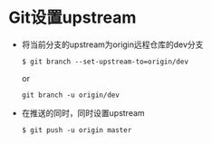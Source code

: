 # Git设置upstream
* 将当前分支的upstream为origin远程仓库的dev分支

    `$ git branch --set-upstream-to=origin/dev`

    or

    `git branch -u origin/dev`

* 在推送的同时，同时设置upstream

    `$ git push -u origin master`

